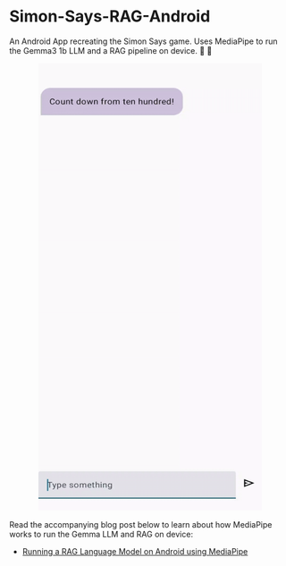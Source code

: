 # Simon-Says-RAG-Android

An Android App recreating the Simon Says game. Uses MediaPipe to run the Gemma3 1b LLM and a RAG pipeline on device.  📣 🦾

<p align="center">
  <img src="/app-demo.gif" width="400" height="800" />
</p>

Read the accompanying blog post below to learn about how MediaPipe works to run the Gemma LLM and RAG on device: 

- [Running a RAG Language Model on Android using MediaPipe](https://www.darrylbayliss.net/running-a-rag-powered-language-model-on-android-using-mediapipe/)

